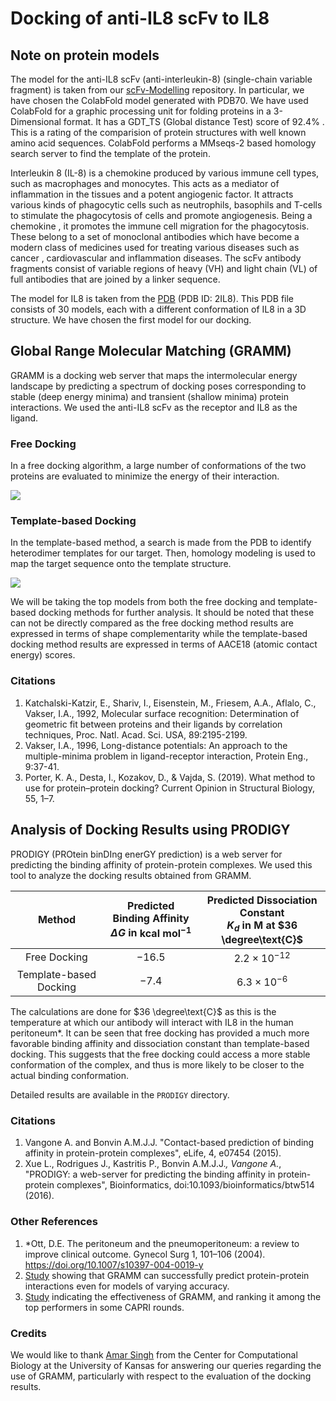 # Docking of anti-IL8 scFv to IL8

## Note on protein models

The model for the anti-IL8 scFv (anti-interleukin-8) (single-chain variable fragment) is taken from our [scFv-Modelling](https://github.com/iGEMIISc/scFv-Modelling) repository. In particular, we have chosen the ColabFold model generated with PDB70. We have used ColabFold for a graphic processing unit for folding proteins in a 3-Dimensional format. It has a GDT_TS (Global distance Test) score of 92.4% . This is a rating of the comparision of protein structures with well known amino acid sequences. ColabFold performs a MMseqs-2 based homology search server to find the template of the protein.

Interleukin 8 (IL-8) is a chemokine produced by various immune cell types, such as macrophages and monocytes. This acts as a mediator of inflammation in the tissues and a potent angiogenic factor. It attracts various kinds of phagocytic cells such as neutrophils, basophils and T-cells to stimulate the phagocytosis of cells and promote angiogenesis.
Being a chemokine ,  it promotes the immune cell migration for the phagocytosis. These belong to a set of monoclonal antibodies which have become a modern class of medicines used for treating various diseases such as cancer , cardiovascular and inflammation diseases.
The scFv antibody fragments consist of variable regions of heavy (VH) and light chain (VL) of full antibodies that are joined by a linker sequence.

The model for IL8 is taken from the [PDB](https://www.rcsb.org/structure/2IL8) (PDB ID: 2IL8). This PDB file consists of 30 models, each with a different conformation of IL8 in a 3D structure. We have chosen the first model for our docking.

## Global Range Molecular Matching (GRAMM)

GRAMM is a docking web server that maps the intermolecular energy landscape by predicting a spectrum of docking poses corresponding to stable (deep energy minima) and transient (shallow minima) protein interactions. We used the anti-IL8 scFv as the receptor and IL8 as the ligand.

### Free Docking

In a free docking algorithm, a large number of conformations of the two proteins are evaluated to minimize the energy of their interaction. 

<img src="https://github.com/iGEMIISc/Docking-scFv-IL8/blob/master/GRAMM%20FreeDocking/model1.gif?raw=true">

### Template-based Docking

In the template-based method, a search is made from the PDB to identify heterodimer templates for our target. Then, homology modeling is used to map the target sequence onto the template structure.

<img src="https://github.com/iGEMIISc/Docking-scFv-IL8/blob/master/GRAMM%20Docking%20With%20Template/model1.gif?raw=true">

We will be taking the top models from both the free docking and template-based docking methods for further analysis. It should be noted that these can not be directly compared as the free docking method results are expressed in terms of shape complementarity while the template-based docking method results are expressed in terms of AACE18 (atomic contact energy) scores.

### Citations

1. Katchalski-Katzir, E., Shariv, I., Eisenstein, M., Friesem, A.A., Aflalo, C., Vakser, I.A., 1992, Molecular surface recognition: Determination of geometric fit between proteins and their ligands by correlation techniques, Proc. Natl. Acad. Sci. USA, 89:2195-2199.
2. Vakser, I.A., 1996, Long-distance potentials: An approach to the multiple-minima problem in ligand-receptor interaction, Protein Eng., 9:37-41.
3. Porter, K. A., Desta, I., Kozakov, D., & Vajda, S. (2019). What method to use for protein–protein docking? Current Opinion in Structural Biology, 55, 1–7.

## Analysis of Docking Results using PRODIGY

PRODIGY (PROtein binDIng enerGY prediction) is a web server for predicting the binding affinity of protein-protein complexes. We used this tool to analyze the docking results obtained from GRAMM.

| Method |  Predicted Binding Affinity <br> $\Delta G$ in $\text{kcal}~\text{mol}^{-1}$ | Predicted Dissociation Constant <br> $K_d$ in $\text{M}$ at $36 \degree\text{C}$ |
| :---: | :---: | :---: |
| Free Docking | $-16.5$ | $2.2 \times 10^{-12}$ |
| Template-based Docking | $-7.4$ | $6.3 \times 10^{-6}$ |

The calculations are done for $36 \degree\text{C}$ as this is the temperature at which our antibody will interact with IL8 in the human peritoneum*. It can be seen that free docking has provided a much more favorable binding affinity and dissociation constant than template-based docking. This suggests that the free docking could access a more stable conformation of the complex, and thus is more likely to be closer to the actual binding conformation.

Detailed results are available in the `PRODIGY` directory.

### Citations

1. Vangone A. and Bonvin A.M.J.J. "Contact-based prediction of binding affinity in protein-protein complexes", eLife, 4, e07454 (2015).
2. Xue L., Rodrigues J., Kastritis P., Bonvin A.M.J.J.*, Vangone A.*, "PRODIGY: a web-server for predicting the binding affinity in protein-protein complexes", Bioinformatics, doi:10.1093/bioinformatics/btw514 (2016).

### Other References

1. *Ott, D.E. The peritoneum and the pneumoperitoneum: a review to improve clinical outcome. Gynecol Surg 1, 101–106 (2004). https://doi.org/10.1007/s10397-004-0019-y
2. [Study](https://onlinelibrary.wiley.com/doi/10.1002/prot.25889) showing that GRAMM can successfully predict protein-protein interactions even for models of varying accuracy.
3. [Study](https://onlinelibrary.wiley.com/doi/10.1002/prot.25380) indicating the effectiveness of GRAMM, and ranking it among the top performers in some CAPRI rounds.

### Credits
We would like to thank [Amar Singh](https://compbio.ku.edu/people/amar-singh) from the Center for Computational Biology at the University of Kansas for answering our queries regarding the use of GRAMM, particularly with respect to the evaluation of the docking results. 
